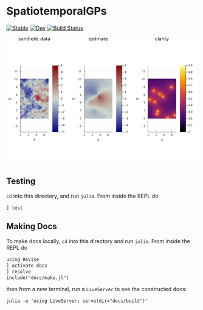 # SpatiotemporalGPs

[![Stable](https://img.shields.io/badge/docs-stable-blue.svg)](https://dev10110.github.io/SpatiotemporalGPs.jl/stable/)
[![Dev](https://img.shields.io/badge/docs-dev-blue.svg)](https://dev10110.github.io/SpatiotemporalGPs.jl/dev/)
[![Build Status](https://github.com/dev10110/SpatiotemporalGPs.jl/actions/workflows/CI.yml/badge.svg?branch=main)](https://github.com/dev10110/SpatiotemporalGPs.jl/actions/workflows/CI.yml?query=branch%3Amain)


![](spatiotemporal.gif)

## Testing

`cd` into this directory, and run `julia`. From inside the REPL do
```
] test
```

## Making Docs
To make docs locally, `cd` into this directory and run `julia`. From inside the REPL do 
```
using Revise
] activate docs
] resolve
include("docs/make.jl")
```
then from a new terminal, run a `LiveServer` to see the constructed docs:
```
julia -e 'using LiveServer; serve(dir="docs/build")'
```


